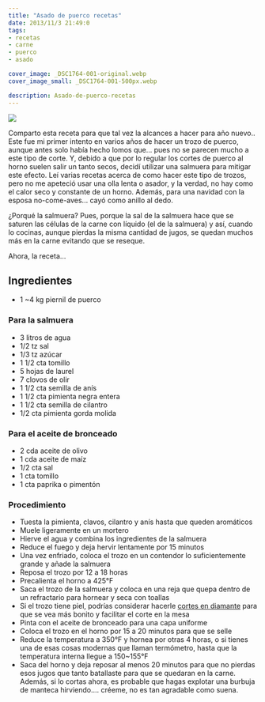 ```yaml
---
title: "Asado de puerco recetas"
date: 2013/11/3 21:49:0
tags: 
- recetas
- carne
- puerco
- asado

cover_image: _DSC1764-001-original.webp
cover_image_small: _DSC1764-001-500px.webp

description: Asado-de-puerco-recetas
---
```



[![](_DSC1764-001)](_DSC1764-001-original.webp)

  
Comparto esta receta para que tal vez la alcances a hacer para año nuevo.. Este fue mi primer intento en varios años de hacer un trozo de puerco, aunque antes solo había hecho lomos que... pues no se parecen mucho a este tipo de corte. Y, debido a que por lo regular los cortes de puerco al horno suelen salir un tanto secos, decidí utilizar una salmuera para mitigar este efecto. Leí varias recetas acerca de como hacer este tipo de trozos, pero no me apeteció usar una olla lenta o asador, y la verdad, no hay como el calor seco y constante de un horno. Además, para una navidad con la esposa no-come-aves... cayó como anillo al dedo.  
  
¿Porqué la salmuera? Pues, porque la sal de la salmuera hace que se saturen las células de la carne con líquido (el de la salmuera) y así, cuando lo cocinas, aunque pierdas la misma cantidad de jugos, se quedan muchos más en la carne evitando que se reseque.  
  
Ahora, la receta...  
  

## Ingredientes

*   1 ~4 kg piernil de puerco

### Para la salmuera

*   3 litros de agua
*   1/2 tz sal
*   1/3 tz azúcar
*   1 1/2 cta tomillo
*   5 hojas de laurel
*   7 clovos de olir
*   1 1/2 cta semilla de anís
*   1 1/2 cta pimienta negra entera
*   1 1/2 cta semilla de cilantro
*   1/2 cta pimienta gorda molida

  

### Para el aceite de bronceado

*   2 cda aceite de olivo
*   1 cda aceite de maíz
*   1/2 cta sal
*   1 cta tomillo
*   1 cta paprika o pimentón

  

### Procedimiento

*  Tuesta la pimienta, clavos, cilantro y anís hasta que queden aromáticos
*  Muele ligeramente en un mortero
*  Hierve el agua y combina los ingredientes de la salmuera
*  Reduce el fuego y deja hervir lentamente por 15 minutos
*  Una vez enfriado, coloca el trozo en un contendor lo suficientemente grande y añade la salmuera
*  Reposa el trozo por 12 a 18 horas
*  Precalienta el horno a 425°F
*  Saca el trozo de la salmuera y coloca en una reja que quepa dentro de un refractario para hornear y seca con toallas
*  Si el trozo tiene piel, podrías considerar hacerle <a href="_DSC1713-001-original.webp">cortes en diamante</a> para que se vea más bonito y facilitar el corte en la mesa
*  Pinta con el aceite de bronceado para una capa uniforme
*  Coloca el trozo en el horno por 15 a 20 minutos para que se selle
*  Reduce la temperatura a 350°F y hornea por otras 4 horas, o si tienes una de esas cosas modernas que llaman termómetro, hasta que la temperatura interna llegue a 150~155°F
*  Saca del horno y deja reposar al menos 20 minutos para que no pierdas esos jugos que tanto batallaste para que se quedaran en la carne. Además, si lo cortas ahora, es probable que hagas explotar una burbuja de manteca hirviendo.... créeme, no es tan agradable como suena.
